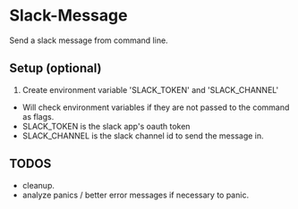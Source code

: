 # Slack-Message
Send a slack message from command line.

## Setup (optional)
1. Create environment variable 'SLACK_TOKEN' and 'SLACK_CHANNEL'
- Will check environment variables if they are not passed to  the command as flags.
- SLACK_TOKEN is the slack app's oauth token
- SLACK_CHANNEL is the slack channel id to send the message in.

## TODOS
- cleanup.
- analyze panics / better error messages if necessary to panic.
